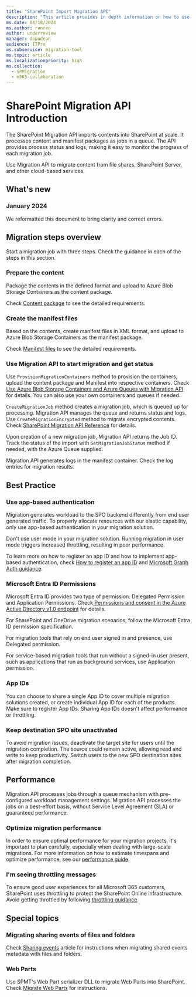 ```yaml
---
title: "SharePoint Import Migration API"
description: "This article provides in depth information on how to use the SPO Migration API."
ms.date: 04/18/2024
ms.author: ranren
author: underreview
manager: dapodean
audience: ITPro
ms.subservice: migration-tool
ms.topic: article
ms.localizationpriority: high
ms.collection:
  - SPMigration
  - m365-collaboration
---
```

# SharePoint Migration API Introduction

The SharePoint Migration API imports contents into SharePoint at scale. It processes content and manifest packages as jobs in a queue. The API provides process status and logs, making it easy to monitor the progress of each migration job.

Use Migration API to migrate content from file shares, SharePoint Server, and other cloud-based services.

## What's new

### January 2024

We reformatted this document to bring clarity and correct errors.

## Migration steps overview

Start a migration job with three steps. Check the guidance in each of the steps in this section.

### Prepare the content

Package the contents in the defined format and upload to Azure Blob Storage Containers as the content package.

Check [Content package](migration-content-package.md) to see the detailed requirements.

### Create the manifest files

Based on the contents, create manifest files in XML format, and upload to Azure Blob Storage Containers as the manifest package.

Check [Manifest files](migration-manifest.md) to see the detailed requirements.

### Use Migration API to start migration and get status

Use ``ProvisionMigrationContainers`` method to provision the containers, upload the content package and Manifest into respective containers. Check [Use Azure Blob Storage Containers and Azure Queues with Migration API](migration-azure.md) for details. You can also use your own containers and queues if needed.

`CreateMigrationJob` method creates a migration job, which is queued up for processing. Migration API manages the queue and returns status and logs. Use `CreateMigrationEncrypted` method to migrate encrypted contents. Check [SharePoint Migration API Reference](migration-api-reference.md) for details.

Upon creation of a new migration job, Migration API returns the Job ID. Track the status of the import with ``GetMigrationJobStatus`` method if needed, with the Azure Queue supplied.

Migration API generates logs in the manifest container. Check the log entries for migration results.

## Best Practice

### Use app-based authentication

Migration generates workload to the SPO backend differently from end user generated traffic. To properly allocate resources with our elastic capability, only use app-based authentication in your migration solution.

Don't use user mode in your migration solution. Running migration in user mode triggers increased throttling, resulting in poor performance.

To learn more on how to register an app ID and how to implement app-based authentication, check [How to register an app ID](/azure/active-directory/develop/active-directory-v2-registration-portal) and [Microsoft Graph Auth guidance](/graph/auth).

### Microsoft Entra ID Permissions

Microsoft Entra ID provides two type of permission: Delegated Permission and Application Permissions. Check[
Permissions and consent in the Azure Active Directory v1.0 endpoint](/azure/active-directory/develop/v1-permissions-and-consent) for details.

For SharePoint and OneDrive migration scenarios, follow the Microsoft Entra ID permission specification.

For migration tools that rely on end user signed in and presence, use Delegated permission.

For service-based migration tools that run without a signed-in user present, such as applications that run as background services, use Application permission.

### App IDs

You can choose to share a single App ID to cover multiple migration solutions created, or create individual App ID for each of the products. Make sure to register App IDs. Sharing App IDs doesn't affect performance or throttling.

### Keep destination SPO site unactivated

To avoid migration issues, deactivate the target site for users until the migration completion. The source could remain active, allowing read and write to keep productivity. Switch users to the new SPO destination sites after migration completion.

## Performance

Migration API processes jobs through a queue mechanism with pre-configured workload management settings. Migration API processes the jobs on a best-effort basis, without Service Level Agreement (SLA) or guaranteed performance.

### Optimize migration performance

In order to ensure optimal performance for your migration projects, it's important to plan carefully, especially when dealing with large-scale migrations. For more information on how to estimate timespans and optimize performance, see our [performance guide](/sharepointmigration/sharepoint-online-and-onedrive-migration-speed).

### I'm seeing throttling messages

To ensure good user experiences for all Microsoft 365 customers, SharePoint uses throttling to protect the SharePoint Online infrastructure. Avoid getting throttled by following [throttling guidance](https://aka.ms/spo429).

## Special topics

### Migrating sharing events of files and folders

Check [Sharing events](/sharepoint/dev/apis/migration-api-shared) article for instructions when migrating shared events metadata with files and folders.

### Web Parts

Use SPMT's Web Part serializer DLL to migrate Web Parts into SharePoint. Check [Migrate Web Parts](/sharepoint/dev/apis/migrate-webparts-with-migrationapi) for instructions.
